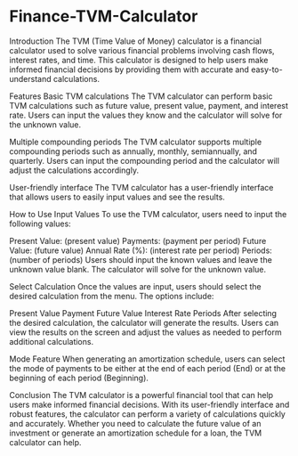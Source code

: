 # Finance-TVM-Calculator

Introduction
The TVM (Time Value of Money) calculator is a financial calculator used to solve various financial problems involving cash flows, interest rates, and time. This calculator is designed to help users make informed financial decisions by providing them with accurate and easy-to-understand calculations.

Features
Basic TVM calculations
The TVM calculator can perform basic TVM calculations such as future value, present value, payment, and interest rate. Users can input the values they know and the calculator will solve for the unknown value.

Multiple compounding periods
The TVM calculator supports multiple compounding periods such as annually, monthly, semiannually, and quarterly. Users can input the compounding period and the calculator will adjust the calculations accordingly.

User-friendly interface
The TVM calculator has a user-friendly interface that allows users to easily input values and see the results.

How to Use
Input Values
To use the TVM calculator, users need to input the following values:

Present Value: (present value)
Payments: (payment per period)
Future Value: (future value)
Annual Rate (%): (interest rate per period)
Periods: (number of periods)
Users should input the known values and leave the unknown value blank. The calculator will solve for the unknown value.

Select Calculation
Once the values are input, users should select the desired calculation from the menu. The options include:

Present Value
Payment
Future Value
Interest Rate
Periods
After selecting the desired calculation, the calculator will generate the results. Users can view the results on the screen and adjust the values as needed to perform additional calculations.

Mode Feature
When generating an amortization schedule, users can select the mode of payments to be either at the end of each period (End) or at the beginning of each period (Beginning).

Conclusion
The TVM calculator is a powerful financial tool that can help users make informed financial decisions. With its user-friendly interface and robust features, the calculator can perform a variety of calculations quickly and accurately. Whether you need to calculate the future value of an investment or generate an amortization schedule for a loan, the TVM calculator can help.

